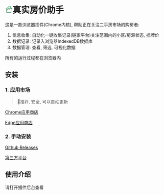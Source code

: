 # ![](./public/icon/24.png)真实房价助手

这是一款浏览器插件(Chrome内核), 帮助正在关注二手房市场的购房者:
1. 信息收集: 自动化一键收集记录(链家平台)关注范围内的小区/房源状态, 挂牌价
2. 数据记录: 记录入浏览器IndexedDB数据库
3. 数据管理: 查看, 筛选, 可视化数据


所有的运行过程都在浏览器内


## 安装
### 1. 应用市场
> 📍推荐, 安全, 可以自动更新

[Chrome应用商店](https://chromewebstore.google.com/detail/%E7%9C%9F%E5%AE%9E%E6%88%BF%E4%BB%B7%E5%8A%A9%E6%89%8B/diicflfbkaepgocandilafemlkndjcng)

[Edge应用商店](https://microsoftedge.microsoft.com/addons/detail/%E7%9C%9F%E5%AE%9E%E6%88%BF%E4%BB%B7%E5%8A%A9%E6%89%8B/emapefokhkiilhadifnkpcoclidgkolp)

### 2. 手动安装
[Github Releases](https://github.com/slow-groovin/house-price-record-ext/releases)

[第三方平台](https://www.crxsoso.com/webstore/detail/diicflfbkaepgocandilafemlkndjcng)

## 使用介绍
请打开插件后台查看

